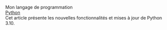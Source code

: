 Mon langage de programmation   
[Python](https://netflixtechblog.com/python)  
Cet article présente les nouvelles fonctionnalités et mises à jour de Python 3.10. 
